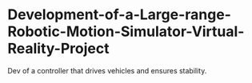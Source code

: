 # Development-of-a-Large-range-Robotic-Motion-Simulator-Virtual-Reality-Project

Dev of a controller that drives vehicles and ensures stability. 
